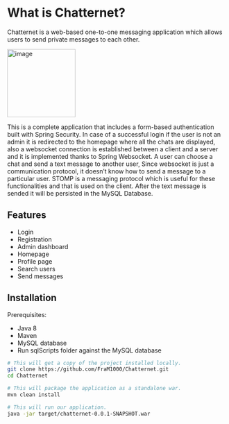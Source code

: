 # What is Chatternet?
Chatternet is a web-based one-to-one messaging application which allows users to send private messages to each other.

<img width="157" alt="image" src="https://github.com/FraM1000/Chatternet/assets/88930554/41562b25-f554-4c2d-b151-22c652f0ffa9">

This is a complete application that includes a form-based authentication built with Spring Security. In case of a successful login if the user is not an admin it is redirected to the homepage where all the chats are displayed, also a websocket connection is established between a client and a server and it is implemented thanks to Spring Websocket. A user can choose a chat and send a text message to another user, Since websocket is just a communication protocol, it doesn’t know how to send a message to a particular user. STOMP is a messaging protocol which is useful for these functionalities and that is used on the client. After the text message is sended it will be persisted in the MySQL Database.

## Features
* Login
* Registration
* Admin dashboard
* Homepage
* Profile page
* Search users
* Send messages

## Installation
Prerequisites:

* Java 8
* Maven
* MySQL database
* Run sqlScripts folder against the MySQL database


```bash
# This will get a copy of the project installed locally.
git clone https://github.com/FraM1000/Chatternet.git
cd Chatternet

# This will package the application as a standalone war.
mvn clean install

# This will run our application.
java -jar target/chatternet-0.0.1-SNAPSHOT.war
```
